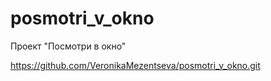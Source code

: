 # posmotri_v_okno
Проект "Посмотри в окно"

https://github.com/VeronikaMezentseva/posmotri_v_okno.git
